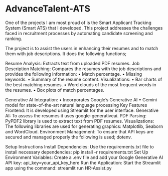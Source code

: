 # AdvanceTalent-ATS
One of the projects I am most proud of is the Smart Applicant Tracking System (Smart ATS) that I developed. This project addresses the challenges faced in recruitment processes by automating candidate screening and ranking.

The project is to assist the users in enhancing their resumes and to match them with job descriptions. It does the following functions;

Resume Analysis: Extracts text from uploaded PDF resumes.
Job Description Matching: Compares the resumes with the job descriptions and provides the following information:
	•	Match percentage.
	•	Missing keywords.
	•	Summary of the resume content.
Visualizations:
  •	Bar charts of the best matching resumes.
	•	Word clouds of the most frequent words in the resumes.
	•	Box plots of match percentages.

Generative AI Integration:
	•	Incorporates Google’s Generative AI
	•	Gemini model for state-of-the-art natural language processing
 Key Features
 Frontend: It is developed using Streamlit for the user interface. 
 Generative AI: To assess the resumes it uses google-generativeai. 
 PDF Parsing:  PyPDF2 library is used to extract text from PDF resumes. 
 Visualizations: The following libraries are used  for generating graphics: Matplotlib, Seaborn and WordCloud. 
 Environment Management: To ensure  that API keys are secured and managed properly the following is used; dotenv. 


Setup Instructions
Install Dependencies: Use the requirements.txt file to install necessary dependencies:
pip install -r requirements.txt
Set Up Environment Variables: Create a .env file and add your Google Generative AI API key:
api_key=your_api_key_here
Run the Application: Start the Streamlit app using the command:
streamlit run HR-Assist.py



